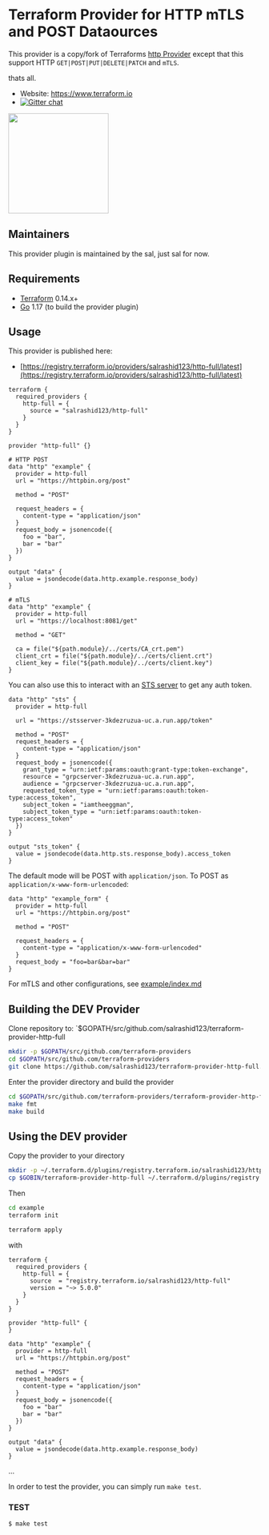 
Terraform Provider for HTTP mTLS and POST Dataources
=======================================

This provider is a copy/fork of Terraforms [http Provider](https://registry.terraform.io/providers/hashicorp/http/latest/docs/data-sources/http) except that this support HTTP `GET|POST|PUT|DELETE|PATCH` and `mTLS`.

thats all.


- Website: https://www.terraform.io
- [![Gitter chat](https://badges.gitter.im/hashicorp-terraform/Lobby.png)](https://gitter.im/hashicorp-terraform/Lobby)

<img src="https://upload.wikimedia.org/wikipedia/commons/thumb/5/5b/HTTP_logo.svg/220px-HTTP_logo.svg.png" width="200px">

Maintainers
-----------

This provider plugin is maintained by the sal, just sal for now.

Requirements
------------

- [Terraform](https://www.terraform.io/downloads.html) 0.14.x+
- [Go](https://golang.org/doc/install) 1.17 (to build the provider plugin)

Usage
---------------------

This provider is published here:

*  [https://registry.terraform.io/providers/salrashid123/http-full/latest](https://registry.terraform.io/providers/salrashid123/http-full/latest)


```hcl
terraform {
  required_providers {
    http-full = {
      source = "salrashid123/http-full"
    }
  }
}

provider "http-full" {}
 
# HTTP POST 
data "http" "example" {
  provider = http-full
  url = "https://httpbin.org/post"

  method = "POST"

  request_headers = {
    content-type = "application/json"
  }
  request_body = jsonencode({
    foo = "bar",
    bar = "bar"
  })
}

output "data" {
  value = jsondecode(data.http.example.response_body)
}
```


```hcl
# mTLS
data "http" "example" {
  provider = http-full
  url = "https://localhost:8081/get"

  method = "GET"

  ca = file("${path.module}/../certs/CA_crt.pem")
  client_crt = file("${path.module}/../certs/client.crt")
  client_key = file("${path.module}/../certs/client.key")  
}
```


You can also use this to interact with an [STS server](https://github.com/salrashid123/sts_server) to get any auth token.

```hcl
data "http" "sts" {
  provider = http-full

  url = "https://stsserver-3kdezruzua-uc.a.run.app/token"

  method = "POST"
  request_headers = {
    content-type = "application/json"
  }
  request_body = jsonencode({
    grant_type = "urn:ietf:params:oauth:grant-type:token-exchange",
    resource = "grpcserver-3kdezruzua-uc.a.run.app",
    audience = "grpcserver-3kdezruzua-uc.a.run.app",
    requested_token_type = "urn:ietf:params:oauth:token-type:access_token",
    subject_token = "iamtheeggman",
    subject_token_type = "urn:ietf:params:oauth:token-type:access_token"
  })
}

output "sts_token" {
  value = jsondecode(data.http.sts.response_body).access_token
}
```


The default mode will be POST with `application/json`. To POST as `application/x-www-form-urlencoded`:

```hcl
data "http" "example_form" {
  provider = http-full
  url = "https://httpbin.org/post"

  method = "POST"

  request_headers = {
    content-type = "application/x-www-form-urlencoded"
  }
  request_body = "foo=bar&bar=bar"
}
```


For mTLS and other configurations, see [example/index.md](blob/main/docs/index.md)

Building the DEV Provider
---------------------

Clone repository to: `$GOPATH/src/github.com/salrashid123/terraform-provider-http-full

```sh
mkdir -p $GOPATH/src/github.com/terraform-providers
cd $GOPATH/src/github.com/terraform-providers
git clone https://github.com/salrashid123/terraform-provider-http-full.git
```

Enter the provider directory and build the provider

```sh
cd $GOPATH/src/github.com/terraform-providers/terraform-provider-http-full
make fmt
make build
```

Using the DEV provider
----------------------

Copy the provider to your directory

```bash
mkdir -p ~/.terraform.d/plugins/registry.terraform.io/salrashid123/http-full/5.0.0/linux_amd64/
cp $GOBIN/terraform-provider-http-full ~/.terraform.d/plugins/registry.terraform.io/salrashid123/http-full/5.0.0/linux_amd64/terraform-provider-http-full_v5.0.0
```

Then

```bash
cd example
terraform init

terraform apply
```

with

```hcl
terraform {
  required_providers {
    http-full = {
      source  = "registry.terraform.io/salrashid123/http-full"
      version = "~> 5.0.0"
    }
  }
}

provider "http-full" {
}
 
data "http" "example" {
  provider = http-full
  url = "https://httpbin.org/post"

  method = "POST"
  request_headers = {
    content-type = "application/json"
  }
  request_body = jsonencode({
    foo = "bar"
    bar = "bar"
  })
}

output "data" {
  value = jsondecode(data.http.example.response_body)
}
```


...

In order to test the provider, you can simply run `make test`.


### TEST

```sh
$ make test
```

